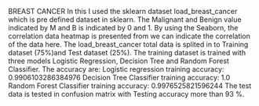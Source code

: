 BREAST CANCER
In this I used the sklearn dataset load_breast_cancer which is pre defined dataset in sklearn. The Malignant and Benign value indicated by M and B is indicated by 0 and 1. By using the Seaborn, the correlation data heatmap is presented from we can indicate the correlation of the data here. 
The load_breast_cancer total data is splited in to Training dataset (75%)and Test dataset (25%). 
The training dataset is trained with three models Logistic Regression, Decision Tree and Random Forest Classifier.
The accuracy are:
Logistic regression training accuracy: 0.9906103286384976
Decision Tree Classifier training accuracy: 1.0
Random Forest Classifier training accuracy: 0.9976525821596244
The test data is tested in confusion matrix with Testing accuracy more than 93 %.
